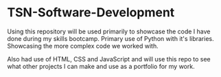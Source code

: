 # TSN-Software-Development
Using this repository will be used primarily to showcase the code I have done during my skills bootcamp. Primary use of Python with it's libraries. Showcasing the more complex code we worked with.

Also had use of HTML, CSS and JavaScript and will use this repo to see what other projects I can make and use as a portfolio for my work.
